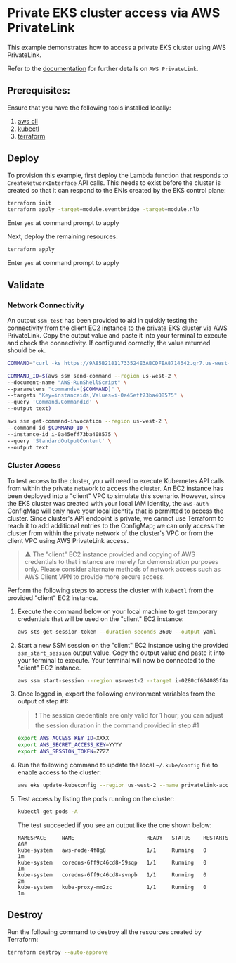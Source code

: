 # Private EKS cluster access via AWS PrivateLink

This example demonstrates how to access a private EKS cluster using AWS PrivateLink.

Refer to the [documentation](https://docs.aws.amazon.com/vpc/latest/privatelink/concepts.html)
for further details on  `AWS PrivateLink`.

## Prerequisites:

Ensure that you have the following tools installed locally:

1. [aws cli](https://docs.aws.amazon.com/cli/latest/userguide/install-cliv2.html)
2. [kubectl](https://Kubernetes.io/docs/tasks/tools/)
3. [terraform](https://learn.hashicorp.com/tutorials/terraform/install-cli)

## Deploy

To provision this example, first deploy the Lambda function that responds to
`CreateNetworkInterface` API calls. This needs to exist before the cluster is
created so that it can respond to the ENIs created by the EKS control plane:

```sh
terraform init
terraform apply -target=module.eventbridge -target=module.nlb
```

Enter `yes` at command prompt to apply

Next, deploy the remaining resources:

```sh
terraform apply
```

Enter `yes` at command prompt to apply

## Validate

### Network Connectivity

An output `ssm_test` has been provided to aid in quickly testing the
connectivity from the client EC2 instance to the private EKS cluster via AWS
PrivateLink. Copy the output value and paste it into your terminal to execute
and check the connectivity. If configured correctly, the value returned should
be `ok`.

```sh
COMMAND="curl -ks https://9A85B21811733524E3ABCDFEA8714642.gr7.us-west-2.eks.amazonaws.com/readyz"

COMMAND_ID=$(aws ssm send-command --region us-west-2 \
--document-name "AWS-RunShellScript" \
--parameters "commands=[$COMMAND]" \
--targets "Key=instanceids,Values=i-0a45eff73ba408575" \
--query 'Command.CommandId' \
--output text)

aws ssm get-command-invocation --region us-west-2 \
--command-id $COMMAND_ID \
--instance-id i-0a45eff73ba408575 \
--query 'StandardOutputContent' \
--output text
```

### Cluster Access

To test access to the cluster, you will need to execute Kubernetes API calls
from within the private network to access the cluster. An EC2 instance has been
deployed into a "client" VPC to simulate this scenario. However, since the EKS
cluster was created with your local IAM identity, the `aws-auth` ConfigMap will
only have your local identity that is permitted to access the cluster. Since
cluster's API endpoint is private, we cannot use Terraform to reach it to
add additional entries to the ConfigMap; we can only access the cluster from
within the private network of the cluster's VPC or from the client VPC using AWS
PrivateLink access.

> :warning: The "client" EC2 instance provided and copying of AWS credentials to
 that instance are merely for demonstration purposes only. Please consider
 alternate methods of network access such as AWS Client VPN to provide more
 secure access.

Perform the following steps to access the cluster with `kubectl` from the
provided "client" EC2 instance.

1. Execute the command below on your local machine to get temporary credentials
that will be used on the "client" EC2 instance:

   ```sh
   aws sts get-session-token --duration-seconds 3600 --output yaml
   ```

2. Start a new SSM session on the "client" EC2 instance using the provided
`ssm_start_session` output value. Copy the output value and paste it into your
terminal to execute. Your terminal will now be connected to the "client" EC2
instance.

   ```sh
   aws ssm start-session --region us-west-2 --target i-0280cf604085f4a44
   ```

3. Once logged in, export the following environment variables from the output
of step #1:

   > :exclamation: The session credentials are only valid for 1 hour; you can
   adjust the session duration in the command provided in step #1

   ```sh
   export AWS_ACCESS_KEY_ID=XXXX
   export AWS_SECRET_ACCESS_KEY=YYYY
   export AWS_SESSION_TOKEN=ZZZZ
   ```

4. Run the following command to update the local `~/.kube/config` file to enable
access to the cluster:

   ```sh
   aws eks update-kubeconfig --region us-west-2 --name privatelink-access
   ```

5. Test access by listing the pods running on the cluster:

   ```sh
   kubectl get pods -A
   ```

   The test succeeded if you see an output like the one shown below:

       NAMESPACE     NAME                       READY   STATUS    RESTARTS   AGE
       kube-system   aws-node-4f8g8             1/1     Running   0          1m
       kube-system   coredns-6ff9c46cd8-59sqp   1/1     Running   0          1m
       kube-system   coredns-6ff9c46cd8-svnpb   1/1     Running   0          2m
       kube-system   kube-proxy-mm2zc           1/1     Running   0          1m


## Destroy

Run the following command to destroy all the resources created by Terraform:

```sh
terraform destroy --auto-approve
```
